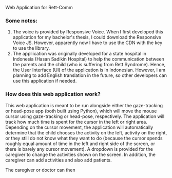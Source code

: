Web Application for Rett-Comm

<h3>Some notes:</h3>
<ol>
    <li>The voice is provided by Responsive Voice. When I first developed this application for my bachelor's thesis, I could download the Responsive Voice JS. However, apparently now I have to use the CDN with the key to use the library.</li>
    <li>The appliication was originally developed for a state hospital in Indonesia (Hasan Sadikin Hospital) to help the communication between the parents and the child (who is suffering from Rett Syndrome). Hence, the User Interface (UI) of the application is in Indonesian. However, I am planning to add English translation in the future, so other developers can use this application if needed.</li>
</ol>

<h3>How does this web application work?</h3>

This web application is meant to be run alongside either the gaze-tracking or head-pose app (both built using Python), which will move the mouse cursor using gaze-tracking or head-pose, respectively. The application will track how much time is spent for the cursor in the left or right area. Depending on the cursor movement, the application will automatically determine that the child chooses the activity on the left, activity on the right, or they still do not know what they want to do (because the cursor spends roughly equal amount of time in the left and right side of the screen, or there is barely any cursor movement). A dropdown is provided for the caregiver to change the activities shown on the screen. In addition, the caregiver can add activities and also add patients.

The caregiver or doctor can then 
